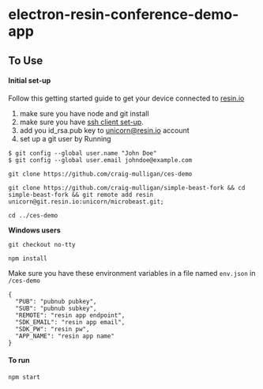 # electron-resin-conference-demo-app

## To Use

#### Initial set-up
Follow this getting started guide to get your device connected to [resin.io](https://resin.io/)

1. make sure you have node and git install
2. make sure you have [ssh client set-up](https://help.github.com/articles/generating-ssh-keys/).
3. add you id_rsa.pub key to unicorn@resin.io account
4. set up a git user by Running
```
$ git config --global user.name "John Doe"
$ git config --global user.email johndoe@example.com
```

```
git clone https://github.com/craig-mulligan/ces-demo
```
```
git clone https://github.com/craig-mulligan/simple-beast-fork && cd simple-beast-fork && git remote add resin unicorn@git.resin.io:unicorn/microbeast.git;
```

```
cd ../ces-demo
```

**Windows users**
```
git checkout no-tty
```

```
npm install
```

Make sure you have these environment variables in a file named `env.json` in `/ces-demo`
```
{
  "PUB": "pubnub pubkey",
  "SUB": "pubnub subkey",
  "REMOTE": "resin app endpoint",
  "SDK_EMAIL": "resin app email",
  "SDK_PW": "resin pw",
  "APP_NAME": "resin app name"
}
```

#### To run
```
npm start
```
